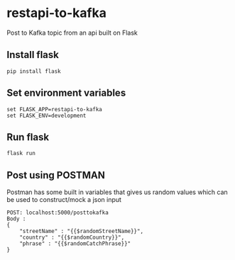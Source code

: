 # restapi-to-kafka
Post to Kafka topic from an api built on Flask

## Install flask
```
pip install flask
```

## Set environment variables
```
set FLASK_APP=restapi-to-kafka 
set FLASK_ENV=development
```
## Run flask
```
flask run
```

## Post using POSTMAN
Postman has some built in variables that gives us random values which can be used to 
construct/mock a json input


```
POST: localhost:5000/posttokafka
Body : 
{
    "streetName" : "{{$randomStreetName}}",
    "country" : "{{$randomCountry}}",
    "phrase" : "{{$randomCatchPhrase}}"
}
```
